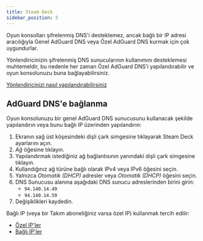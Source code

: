 ```yaml
---
title: Steam Deck
sidebar_position: 5
---
```


Oyun konsolları şifrelenmiş DNS'i desteklemez, ancak bağlı bir IP adresi aracılığıyla Genel AdGuard DNS veya Özel AdGuard DNS kurmak için çok uygundurlar.

Yönlendiricinizin şifrelenmiş DNS sunucularının kullanımını desteklemesi muhtemeldir, bu nedenle her zaman Özel AdGuard DNS'i yapılandırabilir ve oyun konsolunuzu buna bağlayabilirsiniz.

[Yönlendiricinizi nasıl yapılandırabilirsiniz](/private-dns/connect-devices/routers/routers.md)

## AdGuard DNS'e bağlanma

Oyun konsolunuzu bir genel AdGuard DNS sunucusunu kullanacak şekilde yapılandırın veya bunu bağlı IP üzerinden yapılandırın:

1. Ekranın sağ üst köşesindeki dişli çark simgesine tıklayarak Steam Deck ayarlarını açın.
2. _Ağ_ öğesine tıklayın.
3. Yapılandırmak istediğiniz ağ bağlantısının yanındaki dişli çark simgesine tıklayın.
4. Kullandığınız ağ türüne bağlı olarak IPv4 veya IPv6 öğesini seçin.
5. Yalnızca _Otomatik (DHCP)_ adresler veya _Otomatik (DHCP)_ öğesini seçin.
6. DNS Sunucusu alanına aşağıdaki DNS sunucu adreslerinden birini girin:
    - `94.140.14.49`
    - `94.140.14.59`
7. Değişiklikleri kaydedin.

Bağlı IP (veya bir Takım aboneliğiniz varsa özel IP) kullanmak tercih edilir:

- [Özel IP'ler](/private-dns/connect-devices/other-options/dedicated-ip.md)
- [Bağlı IP'ler](/private-dns/connect-devices/other-options/linked-ip.md)
